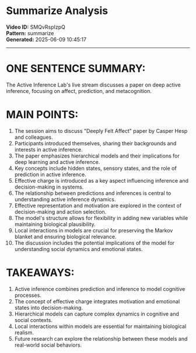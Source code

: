 # Summarize Analysis

**Video ID:** SMQvRspIzpQ  
**Pattern:** summarize  
**Generated:** 2025-06-09 10:45:17  

---

# ONE SENTENCE SUMMARY:
The Active Inference Lab's live stream discusses a paper on deep active inference, focusing on affect, prediction, and metacognition.

# MAIN POINTS:
1. The session aims to discuss "Deeply Felt Affect" paper by Casper Hesp and colleagues.
2. Participants introduced themselves, sharing their backgrounds and interests in active inference.
3. The paper emphasizes hierarchical models and their implications for deep learning and active inference.
4. Key concepts include hidden states, sensory states, and the role of prediction in active inference.
5. Effective charge is introduced as a key aspect influencing inference and decision-making in systems.
6. The relationship between predictions and inferences is central to understanding active inference dynamics.
7. Effective representation and motivation are explored in the context of decision-making and action selection.
8. The model's structure allows for flexibility in adding new variables while maintaining biological plausibility.
9. Local interactions in models are crucial for preserving the Markov blanket and ensuring biological relevance.
10. The discussion includes the potential implications of the model for understanding social dynamics and emotional states.

# TAKEAWAYS:
1. Active inference combines prediction and inference to model cognitive processes.
2. The concept of effective charge integrates motivation and emotional states into decision-making.
3. Hierarchical models can capture complex dynamics in cognitive and social contexts.
4. Local interactions within models are essential for maintaining biological realism.
5. Future research can explore the relationship between these models and real-world social behaviors.
